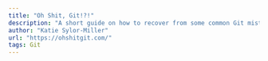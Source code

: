```yaml
---
title: "Oh Shit, Git!?!"
description: "A short guide on how to recover from some common Git mistakes."
author: "Katie Sylor-Miller"
url: "https://ohshitgit.com/"
tags: Git
---
```

